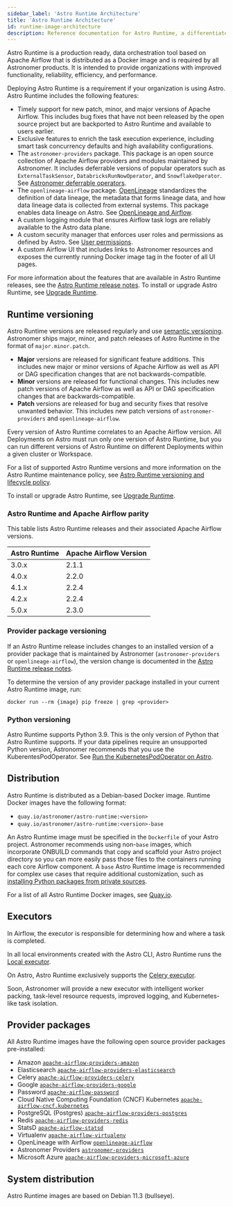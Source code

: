 ```yaml
---
sidebar_label: 'Astro Runtime Architecture'
title: 'Astro Runtime Architecture'
id: runtime-image-architecture
description: Reference documentation for Astro Runtime, a differentiated distribution of Apache Airflow.
---
```


Astro Runtime is a production ready, data orchestration tool based on Apache Airflow that is distributed as a Docker image and is required by all Astronomer products. It is intended to provide organizations with improved functionality, reliability, efficiency, and performance.

Deploying Astro Runtime is a requirement if your organization is using Astro. Astro Runtime includes the following features:

- Timely support for new patch, minor, and major versions of Apache Airflow. This includes bug fixes that have not been released by the open source project but are backported to Astro Runtime and available to users earlier.
- Exclusive features to enrich the task execution experience, including smart task concurrency defaults and high availability configurations.
- The `astronomer-providers` package. This package is an open source collection of Apache Airflow providers and modules maintained by Astronomer. It includes deferrable versions of popular operators such as `ExternalTaskSensor`, `DatabricksRunNowOperator`, and `SnowflakeOperator`. See [Astronomer deferrable operators](deferrable-operators.md#astronomer-deferrable-operators).
- The `openlineage-airflow` package. [OpenLineage](https://openlineage.io/) standardizes the definition of data lineage, the metadata that forms lineage data, and how data lineage data is collected from external systems. This package enables data lineage on Astro. See [OpenLineage and Airflow](data-lineage-concepts.md#openlineage-and-airflow).
- A custom logging module that ensures Airflow task logs are reliably available to the Astro data plane.
- A custom security manager that enforces user roles and permissions as defined by Astro. See [User permissions](user-permissions.md).
- A custom Airflow UI that includes links to Astronomer resources and exposes the currently running Docker image tag in the footer of all UI pages.

For more information about the features that are available in Astro Runtime releases, see the [Astro Runtime release notes](runtime-release-notes.md). To install or upgrade Astro Runtime, see [Upgrade Runtime](upgrade-runtime.md).

## Runtime versioning

Astro Runtime versions are released regularly and use [semantic versioning](https://semver.org/). Astronomer ships major, minor, and patch releases of Astro Runtime in the format of `major.minor.patch`.

- **Major** versions are released for significant feature additions. This includes new major or minor versions of Apache Airflow as well as API or DAG specification changes that are not backwards-compatible.
- **Minor** versions are released for functional changes. This includes new patch versions of Apache Airflow as well as API or DAG specification changes that are backwards-compatible.
- **Patch** versions are released for bug and security fixes that resolve unwanted behavior. This includes new patch versions of `astronomer-providers` and `openlineage-airflow`.

Every version of Astro Runtime correlates to an Apache Airflow version. All Deployments on Astro must run only one version of Astro Runtime, but you can run different versions of Astro Runtime on different Deployments within a given cluster or Workspace.

For a list of supported Astro Runtime versions and more information on the Astro Runtime maintenance policy, see [Astro Runtime versioning and lifecycle policy](runtime-version-lifecycle-policy.md).

To install or upgrade Astro Runtime, see [Upgrade Runtime](https://docs.astronomer.io/astro/upgrade-runtime).

### Astro Runtime and Apache Airflow parity

This table lists Astro Runtime releases and their associated Apache Airflow versions.

| Astro Runtime                                   | Apache Airflow Version                                                                | 
| ----------------------------------------------- | ----------------------------------------------------------------------------- |
| 3.0.x                                       |       2.1.1                                                                       |
| 4.0.x                                       |       2.2.0                                                                    | 
| 4.1.x                                       |       2.2.4                                                                    |
| 4.2.x                                       |       2.2.4                                                                      | 
| 5.0.x                                       |       2.3.0                                                                        | 

### Provider package versioning

If an Astro Runtime release includes changes to an installed version of a provider package that is maintained by Astronomer (`astronomer-providers` or `openlineage-airflow`), the version change is documented in the [Astro Runtime release notes](runtime-release-notes.md).

To determine the version of any provider package installed in your current Astro Runtime image, run:

```
docker run --rm {image} pip freeze | grep <provider>
```
### Python versioning

Astro Runtime supports Python 3.9. This is the only version of Python that Astro Runtime supports. If your data pipelines require an unsupported Python version, Astronomer recommends that you use the KuberentesPodOperator. See [Run the KubernetesPodOperator on Astro](kubernetespodoperator.md).

## Distribution

Astro Runtime is distributed as a Debian-based Docker image. Runtime Docker images have the following format:

- `quay.io/astronomer/astro-runtime:<version>`
- `quay.io/astronomer/astro-runtime:<version>-base`

An Astro Runtime image must be specified in the `Dockerfile` of your Astro project. Astronomer recommends using non-`base` images, which incorporate ONBUILD commands that copy and scaffold your Astro project directory so you can more easily pass those files to the containers running each core Airflow component. A `base` Astro Runtime image is recommended for complex use cases that require additional customization, such as [installing Python packages from private sources](develop-project.md#install-python-packages-from-private-sources).

For a list of all Astro Runtime Docker images, see [Quay.io](https://quay.io/repository/astronomer/astro-runtime?tab=tags).

## Executors

In Airflow, the executor is responsible for determining how and where a task is completed.

In all local environments created with the Astro CLI, Astro Runtime runs the [Local executor](https://airflow.apache.org/docs/apache-airflow/stable/executor/local.html).

On Astro, Astro Runtime exclusively supports the [Celery executor](https://airflow.apache.org/docs/apache-airflow/stable/executor/celery.html).

Soon, Astronomer will provide a new executor with intelligent worker packing, task-level resource requests, improved logging, and Kubernetes-like task isolation.

## Provider packages

All Astro Runtime images have the following open source provider packages pre-installed:

- Amazon [`apache-airflow-providers-amazon`](https://pypi.org/project/apache-airflow-providers-amazon/)
- Elasticsearch [`apache-airflow-providers-elasticsearch`](https://pypi.org/project/apache-airflow-providers-elasticsearch/)
- Celery [`apache-airflow-providers-celery`](https://pypi.org/project/apache-airflow-providers-celery/)
- Google [`apache-airflow-providers-google`](https://pypi.org/project/apache-airflow-providers-google/)
- Password [`apache-airflow-password`](https://pypi.org/project/apache-airflow/)
- Cloud Native Computing Foundation (CNCF) Kubernetes [`apache-airflow-cncf.kubernetes`](https://pypi.org/project/apache-airflow-providers-cncf-kubernetes/)
- PostgreSQL (Postgres) [`apache-airflow-providers-postgres`](https://pypi.org/project/apache-airflow-providers-postgres/)
- Redis [`apache-airflow-providers-redis`](https://pypi.org/project/apache-airflow-providers-redis/)
- StatsD [`apache-airflow-statsd`](https://pypi.org/project/statsd/)
- Virtualenv [`apache-airflow-virtualenv`](https://pypi.org/project/virtualenv/)
- OpenLineage with Airflow [`openlineage-airflow`](https://pypi.org/project/openlineage-airflow/)
- Astronomer Providers [`astronomer-providers`](https://pypi.org/project/astronomer-providers/)
- Microsoft Azure [`apache-airflow-providers-microsoft-azure`](https://pypi.org/project/apache-airflow-providers-microsoft-azure/)

## System distribution

Astro Runtime images are based on Debian 11.3 (bullseye).